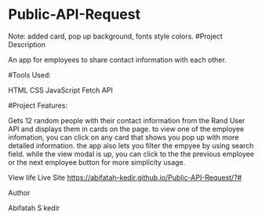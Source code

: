 # Public-API-Request
Note: added card, pop up background, fonts style colors.
#Project Description

An app for employees to share contact information with each other.

#Tools Used:

HTML CSS JavaScript Fetch API

#Project Features:

Gets 12 random people with their contact information from the Rand User API and displays them in cards on the page.
to view one of the employee infomation, you can click on any card that shows you pop up with more detailed information.
the app also lets you filter the empyee by using search field. while the view modal is up, you can click to the the previous employee or
the next employee button for more simplicity usage.

View life Live Site https://abifatah-kedir.github.io/Public-API-Request/?#

Author

Abifatah S kedir
